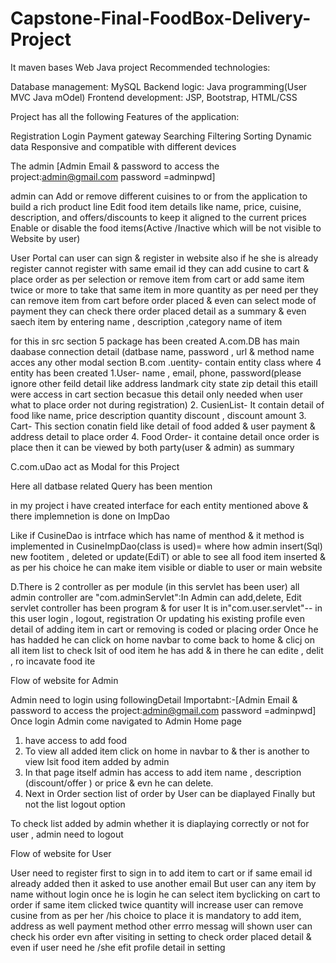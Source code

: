 # Capstone-Final-FoodBox-Delivery-Project

It maven bases Web Java project
Recommended technologies:

Database management: MySQL 
Backend logic: Java programming(User MVC Java mOdel)
Frontend development: JSP, Bootstrap, HTML/CSS

Project has all the following Features of the application:

Registration
Login
Payment gateway
Searching
Filtering
Sorting
Dynamic data
Responsive and compatible with different devices


The admin [Admin Email & password to access the project:admin@gmail.com password =adminpwd]

admin can Add or remove different cuisines to or from the application to build a rich product line
Edit food item details like name, price, cuisine, description, and offers/discounts to keep it aligned to the current prices
Enable or disable the food items(Active /Inactive which will be not visible to Website by user)

User Portal can 
user can sign & register in website also if he she is already register cannot register with same email id
they can add cusine to cart & place order as per selection or remove item from cart or add same item twice or more to take that same item in more quantity
as per need per they can remove item from cart before order placed & even can select mode of payment 
they can check there order placed detail as a summary & even saech item by entering name , description ,category name of item

for this in src section 5 package has been created
A.com.DB  has main daabase connection detail (datbase name, password , url & method name acces any other modal section 
B.com .uentity- contain entity class where 4 entity has been created
1.User- name , email, phone, password(please ignore other feild detail like address landmark city state zip detail this etaill were access in cart section
 becasue this detail only needed when user what to place order not during registration)
2. CusienList- It contain detail of food like name, price description quantity discount , discount amount
3. Cart- This section conatin field like detail of food added & user payment & address detail to place order
4. Food Order- it containe detail once order is place then it can be viewed by both party(user & admin) as summary 

C.com.uDao act as Modal for this Project


Here all datbase related Query  has been mention

in my project i have created interface for each entity mentioned above  & there implemnetion is done on ImpDao 

Like if CusineDao is intrface which has name of menthod & it method is implemented in  CusineImpDao(class is used)= where how admin insert(Sql) new footitem , deleted or update(EdiT) or able to see all food item inserted &  as per his choice he can make item visible  or diable to user or main website 

D.There is 2 controller as per module  (in this servlet has been user)
all admin controller are "com.adminServlet":In Admin can add,delete, Edit servlet controller has been program
 & for user It is in"com.user.servlet"-- in this user login , logout, registration Or updating his existing profile
even detail of adding  item in cart or removing is coded or placing  order 
Once he has hadded he can click on home navbar to come back to home & clicj on all item list to check lsit of ood item he has add & in there he can edite , delit , ro incavate food ite 


Flow of website for Admin

Admin need to login using followingDetail
Importabnt:-[Admin Email & password to access the project:admin@gmail.com password =adminpwd]
 Once login Admin come navigated to Admin Home page
1. have access to add food 
2. To view all added item click on home in navbar to & ther is another to view lsit food item added by admin
3. In that page itself admin has access to add item name , description (discount/offer ) or price & evn he can delete. 
4. Next in Order section list of order by User can be diaplayed
Finally but not the list logout option

To check  list added by admin whether it is diaplaying correctly or not for user , admin need to logout

Flow of website for User

User need to register first to  sign in to add item to cart or if same email id already added then it asked to use another email
But user can any item by name without login
once he is login he can select item byclicking on cart to order 
if same item clicked twice quantity will increase
user can remove cusine from as per her /his choice
to place it is mandatory to add item, address as well payment method other errro messag will shown 
user can check his order evn after visiting in setting to check order placed detail & even if user need he /she efit profile detail in setting 
